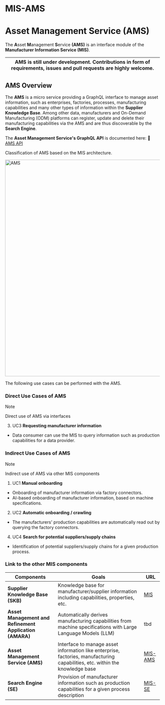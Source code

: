 # MIS-AMS

# Asset Management Service (AMS)

The **A**sset **M**anagement **S**ervice **(AMS)** is an interface module of the **Manufacturer Information Service (MIS)**.

| AMS is still under development. Contributions in form of requirements, issues and pull requests are highly welcome. |
|-----------------------------|

## AMS Overview

The **AMS** is a micro service providing a GraphQL interface to manage asset information, such as enterprises, factories, processes, manufacturing capabilities and many other types of information within the **Supplier Knowledge Base**. 
Among other data, manufacturers and On-Demand Manufacturing (ODM) platforms can register, update and delete their manufacturing capabilities via the AMS and are thus discoverable by the **Search Engine**. 

The **Asset Management Service's GraphQL API** is documented here: :blue_book: [AMS API](https://www.smartfactoryweb.de/assetmanagementservice/schema-doc/)

Classification of AMS based on the MIS architecture.

<img width="705" alt="AMS" src="https://github.com/user-attachments/assets/a1b31105-7950-4cd9-acca-e0ab68a55612">

The following use cases can be performed with the AMS.

### Direct Use Cases of AMS
> [!NOTE]
> Direct use of AMS via interfaces
3. UC3 **Requesting manufacturer information**
- Data consumer can use the MIS to query information such as production capabilities for a data provider.

### Indirect Use Cases of AMS
> [!NOTE]
> Indirect use of AMS via other MIS components
1. UC1 **Manual onboarding**
- Onboarding of manufacturer information via factory connectors.
- AI-based onboarding of manufacturer information, based on machine specifications.
2. UC2 **Automatic onboarding / crawling**
- The manufacturers' production capabilities are automatically read out by querying the factory connectors.
4. UC4 **Search for potential suppliers/supply chains**
- Identification of potential suppliers/supply chains for a given production process.

### Link to the other MIS components

| Components    | Goals         | URL           |
| ------------- | ------------- | ------------- |
| **Supplier Knowledge Base (SKB)** | Knowledge base for manufacturer/supplier information including capabilities, properties, etc. | [MIS](https://github.com/FraunhoferIOSB/MIS)  |
| **Asset Management and Refinement Application (AMARA)**  | Automatically derives manufacturing capabilities from machine specifications with Large Language Models (LLM)  | tbd  |
| **Asset Management Service (AMS)**  | Interface to manage asset information like enterprise, factories, manufacturing capabilities, etc. within the knowledge base |[MIS-AMS](https://github.com/FraunhoferIOSB/MIS-AMS)  |
| **Search Engine (SE)**  | Provision of manufacturer information such as production capabilities for a given process description  | [MIS-SE](https://github.com/FraunhoferIOSB/MIS-SE)  |
